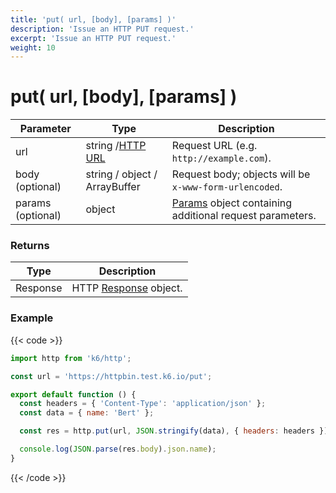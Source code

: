 ```yaml
---
title: 'put( url, [body], [params] )'
description: 'Issue an HTTP PUT request.'
excerpt: 'Issue an HTTP PUT request.'
weight: 10
---
```


# put( url, [body], [params] )

| Parameter         | Type                                                                             | Description                                                                                                        |
| ----------------- | -------------------------------------------------------------------------------- | ------------------------------------------------------------------------------------------------------------------ |
| url               | string /[HTTP URL](https://grafana.com/docs/k6/<K6_VERSION>/javascript-api/k6-http/url#returns) | Request URL (e.g. `http://example.com`).                                                                           |
| body (optional)   | string / object / ArrayBuffer                                                    | Request body; objects will be `x-www-form-urlencoded`.                                                             |
| params (optional) | object                                                                           | [Params](https://grafana.com/docs/k6/<K6_VERSION>/javascript-api/k6-http/params) object containing additional request parameters. |

### Returns

| Type     | Description                                                                       |
| -------- | --------------------------------------------------------------------------------- |
| Response | HTTP [Response](https://grafana.com/docs/k6/<K6_VERSION>/javascript-api/k6-http/response) object. |

### Example

{{< code >}}

```javascript
import http from 'k6/http';

const url = 'https://httpbin.test.k6.io/put';

export default function () {
  const headers = { 'Content-Type': 'application/json' };
  const data = { name: 'Bert' };

  const res = http.put(url, JSON.stringify(data), { headers: headers });

  console.log(JSON.parse(res.body).json.name);
}
```

{{< /code >}}
